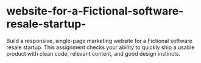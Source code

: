 # website-for-a-Fictional-software-resale-startup-
Build a responsive, single-page marketing website for a Fictional software resale startup. This assignment checks your ability to quickly ship a usable product with clean code, relevant content, and good design instincts.

